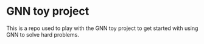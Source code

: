 # GNN toy project 
This is a repo used to play with the GNN toy project to get started with using GNN to solve hard problems.


